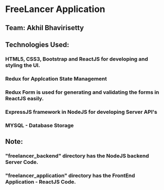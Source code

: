 # FreeLancer Application

## Team: Akhil Bhavirisetty

## Technologies Used:

### HTML5, CSS3, Bootstrap and ReactJS for developing and styling the UI.
### Redux for Applcation State Management
### Redux Form is used for generating and validating the forms in ReactJS easily.
### ExpressJS framework in NodeJS for developing Server API's
### MYSQL - Database Storage

## Note:

### "freelancer_backend" directory has the NodeJS backend Server Code.
### "freelancer_application" directory has the FrontEnd Application - ReactJS Code.
